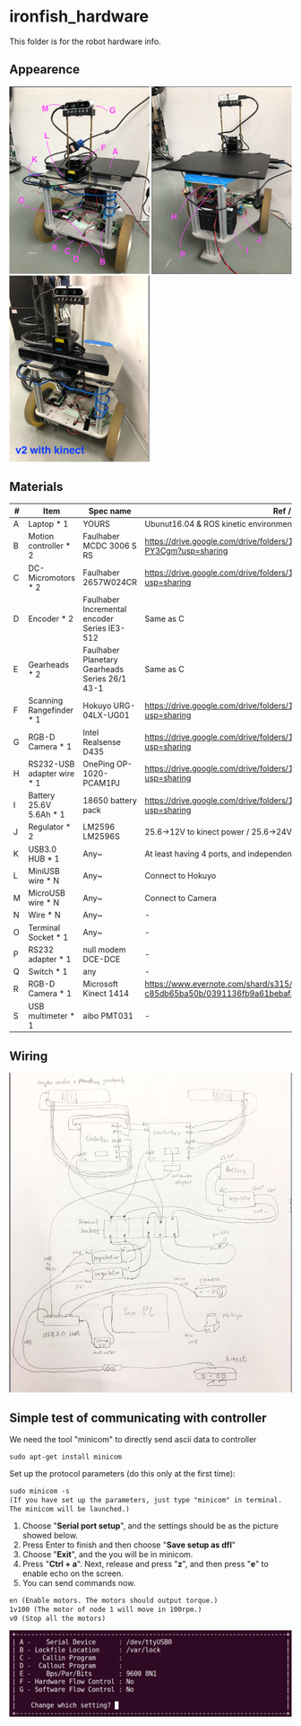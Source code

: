 # ironfish_hardware
This folder is for the robot hardware info.

## Appearence
<img src="https://github.com/shannon112/IronFish/blob/master/ironfish_hardware/IMG_0543.png" width="250"> <img src="https://github.com/shannon112/IronFish/blob/master/ironfish_hardware/IMG_0544.png" width="250"> <img src="https://github.com/shannon112/IronFish/blob/master/ironfish_hardware/v2.png" width="250">

## Materials
|#| Item                               | Spec name                  | Ref / Remarks   |
|-| ---------------------------------- | -------------------------  | -------- |
|A| Laptop * 1            | YOURS     | Ubunut16.04 & ROS kinetic environment is recommended  |
|B| Motion controller * 2 | Faulhaber MCDC 3006 S RS   | https://drive.google.com/drive/folders/1DKgq1ITcUMww3H3-kriDh9FNR-PY3Cgm?usp=sharing     |
|C| DC-Micromotors * 2    | Faulhaber 2657W024CR      | https://drive.google.com/drive/folders/1bG2t3RO65lxccGH9DnF-CN5II5Syyg2p?usp=sharing     |
|D| Encoder * 2 | Faulhaber Incremental encoder Series IE3-512 | Same as C     |
|E| Gearheads * 2 | Faulhaber Planetary Gearheads Series 26/1 43-1 | Same as C     |
|F| Scanning Rangefinder * 1  | Hokuyo URG-04LX-UG01  |  https://drive.google.com/drive/folders/1AfirbEaHy5gv8004uOnOZeE3WCbf11Sa?usp=sharing     |
|G| RGB-D Camera * 1     | Intel Realsense D435     | https://drive.google.com/drive/folders/19zL03yQC1dr7TytkH7gSz8V8WhdSbO7P?usp=sharing     |
|H| RS232-USB adapter wire * 1   | OnePing OP-1020-PCAM1PJ  | https://drive.google.com/drive/folders/1uPQWRpJJQQIh6ZeSIjmJu8m3Tci86CJD?usp=sharing     |
|I| Battery 25.6V 5.6Ah * 1|  18650 battery pack  | https://drive.google.com/drive/folders/1jFFBTxFVX7ok8Z7qQUKVdkUe1ItO6g4X?usp=sharing     |
|J| Regulator * 2     | LM2596 LM2596S     | 25.6->12V to kinect power / 25.6->24V to others    |
|K| USB3.0 HUB * 1     | Any~     | At least having 4 ports, and independent power line   |
|L| MiniUSB wire * N     | Any~     | Connect to Hokuyo     |
|M| MicroUSB wire * N     | Any~     | Connect to Camera      |
|N| Wire * N     | Any~     | -     |
|O| Terminal Socket * 1 | Any~     | -     |
|P| RS232 adapter * 1 | null modem DCE-DCE   | -     |
|Q| Switch * 1 | any   | -     |
|R| RGB-D Camera * 1     | Microsoft Kinect 1414  |  https://www.evernote.com/shard/s315/sh/66dd6958-0004-4f01-adf3-c85db65ba50b/0391136fb9a61bebaf4f77235412f5ee   |
|S| USB multimeter * 1 | aibo PMT031 | - 

## Wiring
<img src="https://github.com/shannon112/IronFish/blob/master/ironfish_hardware/wiring.png" width="600">

## Simple test of communicating with controller
We need the tool "minicom" to directly send ascii data to controller
```
sudo apt-get install minicom
```
Set up the protocol parameters (do this only at the first time):
```
sudo minicom -s
(If you have set up the parameters, just type "minicom" in terminal. The minicom will be launched.)
```
1. Choose "**Serial port setup**", and the settings should be as the picture showed below.
2. Press Enter to finish and then choose "**Save setup as dfl**"
3. Choose "**Exit**", and the you will be in minicom.
4. Press "**Ctrl + a**". Next, release and press "**z**",  and then press "**e**" to enable echo on the screen.
5. You can send commands now.
```
en (Enable motors. The motors should output torque.)
1v100 (The motor of node 1 will move in 100rpm.)
v0 (Stop all the motors)
```

<img src="https://github.com/shannon112/IronFish/blob/master/ironfish_hardware/minicom_settings.png" width="600">
